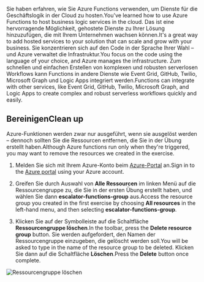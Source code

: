 <span data-ttu-id="4f0f8-101">Sie haben erfahren, wie Sie Azure Functions verwenden, um Dienste für die Geschäftslogik in der Cloud zu hosten.</span><span class="sxs-lookup"><span data-stu-id="4f0f8-101">You've learned how to use Azure Functions to host business logic services in the cloud.</span></span> <span data-ttu-id="4f0f8-102">Das ist eine hervorragende Möglichkeit, gehostete Dienste zu Ihrer Lösung hinzuzufügen, die mit Ihrem Unternehmen wachsen können.</span><span class="sxs-lookup"><span data-stu-id="4f0f8-102">It's a great way to add hosted services to your solution that can scale and grow with your business.</span></span> <span data-ttu-id="4f0f8-103">Sie konzentrieren sich auf den Code in der Sprache Ihrer Wahl – und Azure verwaltet die Infrastruktur.</span><span class="sxs-lookup"><span data-stu-id="4f0f8-103">You focus on the code using the language of your choice, and Azure manages the infrastructure.</span></span> <span data-ttu-id="4f0f8-104">Zum schnellen und einfachen Erstellen von komplexen und robusten serverlosen Workflows kann Functions in andere Dienste wie Event Grid, GitHub, Twilio, Microsoft Graph und Logic Apps integriert werden.</span><span class="sxs-lookup"><span data-stu-id="4f0f8-104">Functions can integrate with other services, like Event Grid, GitHub, Twilio, Microsoft Graph, and Logic Apps to create complex and robust serverless workflows quickly and easily.</span></span>

## <a name="clean-up"></a><span data-ttu-id="4f0f8-105">Bereinigen</span><span class="sxs-lookup"><span data-stu-id="4f0f8-105">Clean up</span></span>
<span data-ttu-id="4f0f8-106">Azure-Funktionen werden zwar nur ausgeführt, wenn sie ausgelöst werden – dennoch sollten Sie die Ressourcen entfernen, die Sie in der Übung erstellt haben.</span><span class="sxs-lookup"><span data-stu-id="4f0f8-106">Although Azure functions run only when they're triggered, you may want to remove the resources we created in the exercise.</span></span>

1. <span data-ttu-id="4f0f8-107">Melden Sie sich mit Ihrem Azure-Konto beim [Azure-Portal](https://portal.azure.com?azure-portal=true) an.</span><span class="sxs-lookup"><span data-stu-id="4f0f8-107">Sign in to the [Azure portal](https://portal.azure.com?azure-portal=true) using your Azure account.</span></span>

2. <span data-ttu-id="4f0f8-108">Greifen Sie durch Auswahl von **Alle Ressourcen** im linken Menü auf die Ressourcengruppe zu, die Sie in der ersten Übung erstellt haben, und wählen Sie dann **escalator-functions-group** aus.</span><span class="sxs-lookup"><span data-stu-id="4f0f8-108">Access the resource group you created in the first exercise by choosing **All resources** in the left-hand menu, and then selecting **escalator-functions-group**.</span></span>

3. <span data-ttu-id="4f0f8-109">Klicken Sie auf der Symbolleiste auf die Schaltfläche **Ressourcengruppe löschen**.</span><span class="sxs-lookup"><span data-stu-id="4f0f8-109">In the toolbar, press the **Delete resource group** button.</span></span> <span data-ttu-id="4f0f8-110">Sie werden aufgefordert, den Namen der Ressourcengruppe einzugeben, die gelöscht werden soll.</span><span class="sxs-lookup"><span data-stu-id="4f0f8-110">You will be asked to type in the name of the resource group to be deleted.</span></span> <span data-ttu-id="4f0f8-111">Klicken Sie dann auf die Schaltfläche **Löschen**.</span><span class="sxs-lookup"><span data-stu-id="4f0f8-111">Press the **Delete** button once complete.</span></span>  

![Ressourcengruppe löschen](../media-draft/6-cleanup.png)